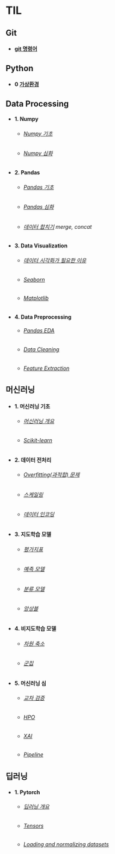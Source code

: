 # TIL
    
## Git
- #### [git 명령어](https://github.com/hanjhoon/hanjhoon.github.io/blob/main/git%20%EB%AA%85%EB%A0%B9%EC%96%B4.md)
    
## Python    
- #### 0 [가상환경](https://github.com/hanjhoon/hanjhoon.github.io/blob/main/Python/virtualenv.md)    
## Data Processing      
- #### 1. Numpy
  - ###### [Numpy 기초](https://github.com/hanjhoon/hanjhoon.github.io/blob/main/Data%20Processing/Numpy/Numpy%EA%B8%B0%EC%B4%88.ipynb)
  - ###### [Numpy 심화](https://github.com/hanjhoon/hanjhoon.github.io/blob/main/Data%20Processing/Numpy/Numpy%EC%8B%AC%ED%99%94.ipynb)    
- #### 2. Pandas
  - ###### [Pandas 기초](https://github.com/hanjhoon/hanjhoon.github.io/blob/main/Data%20Processing/Pandas/pandas_%EA%B8%B0%EC%B4%88.ipynb)
  - ###### [Pandas 심화](https://github.com/hanjhoon/hanjhoon.github.io/blob/main/Data%20Processing/Pandas/pandas_%EC%8B%AC%ED%99%94.ipynb)
  - ###### [데이터 합치기](https://github.com/hanjhoon/hanjhoon.github.io/blob/main/Data%20Processing/Pandas/Pandas%20Join.ipynb) merge, concat
- #### 3. Data Visualization
  - ###### [데이터 시각화가 필요한 이유](https://github.com/hanjhoon/hanjhoon.github.io/blob/main/Data%20Processing/1-3.%20data%20visualization/3_%EB%8D%B0%EC%9D%B4%ED%84%B0_%EC%8B%9C%EA%B0%81%ED%99%94_%ED%95%84%EC%9A%94%ED%95%9C_%EC%9D%B4%EC%9C%A0.ipynb)
  - ###### [Seaborn](https://github.com/hanjhoon/hanjhoon.github.io/blob/main/Data%20Processing/1-3.%20data%20visualization/Seaborn.ipynb)
  - ###### [Matplotlib](https://github.com/hanjhoon/hanjhoon.github.io/blob/main/Data%20Processing/1-3.%20data%20visualization/Matplotlib_font.ipynb)
- #### 4. Data Preprocessing
  - ###### [Pandas EDA](https://github.com/hanjhoon/hanjhoon.github.io/blob/main/Data%20Processing/1-4.%20Pandas%20EDA/1.%20Pandas%20EDA.ipynb)
  - ###### [Data Cleaning](https://github.com/hanjhoon/hanjhoon.github.io/blob/main/Data%20Processing/1-4.%20Pandas%20EDA/2.%20Data%20Cleaning.ipynb)
  - ###### [Feature Extraction](https://github.com/hanjhoon/hanjhoon.github.io/blob/main/Data%20Processing/1-4.%20Pandas%20EDA/3.%20Feature%20Extraction.ipynb)
## 머신러닝
 - #### 1. 머신러닝 기초 
   - ###### [머신러닝 개요](https://github.com/hanjhoon/hanjhoon.github.io/blob/main/2-1.%20%EB%A8%B8%EC%8B%A0%EB%9F%AC%EB%8B%9D%20%EA%B8%B0%EC%B4%88/1.%20%EB%A8%B8%EC%8B%A0%EB%9F%AC%EB%8B%9D%20%EA%B0%9C%EC%9A%94.ipynb)
   - ###### [Scikit-learn](https://github.com/hanjhoon/hanjhoon.github.io/blob/main/2-1.%20%EB%A8%B8%EC%8B%A0%EB%9F%AC%EB%8B%9D%20%EA%B8%B0%EC%B4%88/2.%20Scikit-learn%20Quickstart.ipynb)
 - #### 2. 데이터 전처리
   - ###### [Overfitting(과적합) 문제](https://github.com/hanjhoon/hanjhoon.github.io/blob/main/2-2.%20%EB%8D%B0%EC%9D%B4%ED%84%B0%20%EC%A0%84%EC%B2%98%EB%A6%AC/1.%20Overfitting(%EA%B3%BC%EC%A0%81%ED%95%A9)%20%EB%AC%B8%EC%A0%9C.ipynb)
   - ###### [스케일링](https://github.com/hanjhoon/hanjhoon.github.io/blob/main/2-2.%20%EB%8D%B0%EC%9D%B4%ED%84%B0%20%EC%A0%84%EC%B2%98%EB%A6%AC/2.%20%EC%8A%A4%EC%BC%80%EC%9D%BC%EB%A7%81.ipynb)
   - ###### [데이터 인코딩](https://github.com/hanjhoon/hanjhoon.github.io/blob/main/2-2.%20%EB%8D%B0%EC%9D%B4%ED%84%B0%20%EC%A0%84%EC%B2%98%EB%A6%AC/3.%20%EB%8D%B0%EC%9D%B4%ED%84%B0%20%EC%9D%B8%EC%BD%94%EB%94%A9.ipynb)
 - #### 3. 지도학습 모델
   - ###### [평가지표](https://github.com/hanjhoon/hanjhoon.github.io/blob/main/2-3.%20%EC%A7%80%EB%8F%84%ED%95%99%EC%8A%B5%20%EB%AA%A8%EB%8D%B8/1.%20%ED%8F%89%EA%B0%80%EC%A7%80%ED%91%9C.ipynb)
   - ###### [예측 모델](https://github.com/hanjhoon/hanjhoon.github.io/blob/main/2-3.%20%EC%A7%80%EB%8F%84%ED%95%99%EC%8A%B5%20%EB%AA%A8%EB%8D%B8/2.%20%EC%98%88%EC%B8%A1%20%EB%AA%A8%EB%8D%B8.ipynb)
   - ###### [분류 모델](https://github.com/hanjhoon/hanjhoon.github.io/blob/main/2-3.%20%EC%A7%80%EB%8F%84%ED%95%99%EC%8A%B5%20%EB%AA%A8%EB%8D%B8/3.%20%EB%B6%84%EB%A5%98%20%EB%AA%A8%EB%8D%B8.ipynb)
   - ###### [앙상블](https://github.com/hanjhoon/hanjhoon.github.io/blob/main/2-3.%20%EC%A7%80%EB%8F%84%ED%95%99%EC%8A%B5%20%EB%AA%A8%EB%8D%B8/4.%20%EC%95%99%EC%83%81%EB%B8%94.ipynb)
 - #### 4. 비지도학습 모델
   - ###### [차원 축소](https://github.com/hanjhoon/hanjhoon.github.io/blob/main/2-4.%20%EB%B9%84%EC%A7%80%EB%8F%84%ED%95%99%EC%8A%B5%20%EB%AA%A8%EB%8D%B8/1.%20%EC%B0%A8%EC%9B%90%EC%B6%95%EC%86%8C.ipynb)
   - ###### [군집](https://github.com/hanjhoon/hanjhoon.github.io/blob/main/2-4.%20%EB%B9%84%EC%A7%80%EB%8F%84%ED%95%99%EC%8A%B5%20%EB%AA%A8%EB%8D%B8/2.%20%EA%B5%B0%EC%A7%91.ipynb)
 - #### 5. 머신러닝 심
   - ###### [교차 검증](https://github.com/hanjhoon/hanjhoon.github.io/blob/main/2-5.%20%EB%A8%B8%EC%8B%A0%EB%9F%AC%EB%8B%9D%20%EC%8B%AC%ED%99%94/1.%20%EA%B5%90%EC%B0%A8%20%EA%B2%80%EC%A6%9D.ipynb)
   - ###### [HPO](https://github.com/hanjhoon/hanjhoon.github.io/blob/main/2-5.%20%EB%A8%B8%EC%8B%A0%EB%9F%AC%EB%8B%9D%20%EC%8B%AC%ED%99%94/2.%20HPO.ipynb)
   - ###### [XAI](https://github.com/hanjhoon/hanjhoon.github.io/blob/main/2-5.%20%EB%A8%B8%EC%8B%A0%EB%9F%AC%EB%8B%9D%20%EC%8B%AC%ED%99%94/3.%20XAI.ipynb)
   - ###### [Pipeline](https://github.com/hanjhoon/hanjhoon.github.io/blob/main/2-5.%20%EB%A8%B8%EC%8B%A0%EB%9F%AC%EB%8B%9D%20%EC%8B%AC%ED%99%94/4.%20Pipeline.ipynb)
## 딥러닝
 - #### 1. Pytorch
   - ###### [딥러닝 개요](https://github.com/hanjhoon/hanjhoon.github.io/blob/main/3-1.%20Deep%20Learning%20%EA%B8%B0%EC%B4%88/Deep%20Learning%20%EA%B0%9C%EC%9A%94.ipynb)
   - ###### [Tensors](https://github.com/hanjhoon/hanjhoon.github.io/blob/main/3-1.%20Deep%20Learning%20%EA%B8%B0%EC%B4%88/1.What%20are%20Tensors.ipynb)
   - ###### [Loading and normalizing datasets](https://github.com/hanjhoon/hanjhoon.github.io/blob/main/3-1.%20Deep%20Learning%20%EA%B8%B0%EC%B4%88/2.Loading%20and%20normalizing%20datasets.ipynb)
